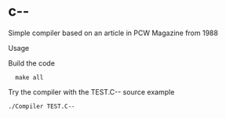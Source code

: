 # c--
Simple compiler based on an article in PCW Magazine from 1988



Usage

Build the code

      make all

Try the compiler with the TEST.C-- source example

    ./Compiler TEST.C--

